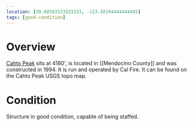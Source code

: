 ```yaml
---
location: [39.68583333333333, -123.58194444444445]
tags: [good-condition]
---
```


# Overview

[Cahto Peak](http://www.peakbagging.com/CALookoutPhotos/CahtoPeak.html) sits at 4180', is located in [[Mendocino County]] and was constructed in 1994. It is run and operated by Cal Fire. It can be found on the Cahto Peak USGS topo map.

# Condition

Structure in good condition, capable of being staffed.
